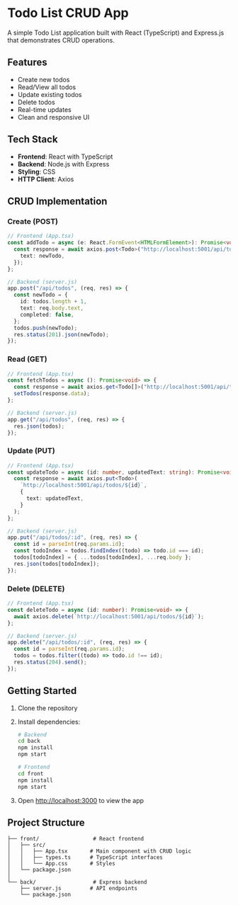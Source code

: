 # Todo List CRUD App

A simple Todo List application built with React (TypeScript) and Express.js that demonstrates CRUD operations.

## Features

- Create new todos
- Read/View all todos
- Update existing todos
- Delete todos
- Real-time updates
- Clean and responsive UI

## Tech Stack

- **Frontend**: React with TypeScript
- **Backend**: Node.js with Express
- **Styling**: CSS
- **HTTP Client**: Axios

## CRUD Implementation

### Create (POST)

```typescript
// Frontend (App.tsx)
const addTodo = async (e: React.FormEvent<HTMLFormElement>): Promise<void> => {
  const response = await axios.post<Todo>("http://localhost:5001/api/todos", {
    text: newTodo,
  });
};

// Backend (server.js)
app.post("/api/todos", (req, res) => {
  const newTodo = {
    id: todos.length + 1,
    text: req.body.text,
    completed: false,
  };
  todos.push(newTodo);
  res.status(201).json(newTodo);
});
```

### Read (GET)

```typescript
// Frontend (App.tsx)
const fetchTodos = async (): Promise<void> => {
  const response = await axios.get<Todo[]>("http://localhost:5001/api/todos");
  setTodos(response.data);
};

// Backend (server.js)
app.get("/api/todos", (req, res) => {
  res.json(todos);
});
```

### Update (PUT)

```typescript
// Frontend (App.tsx)
const updateTodo = async (id: number, updatedText: string): Promise<void> => {
  const response = await axios.put<Todo>(
    `http://localhost:5001/api/todos/${id}`,
    {
      text: updatedText,
    }
  );
};

// Backend (server.js)
app.put("/api/todos/:id", (req, res) => {
  const id = parseInt(req.params.id);
  const todoIndex = todos.findIndex((todo) => todo.id === id);
  todos[todoIndex] = { ...todos[todoIndex], ...req.body };
  res.json(todos[todoIndex]);
});
```

### Delete (DELETE)

```typescript
// Frontend (App.tsx)
const deleteTodo = async (id: number): Promise<void> => {
  await axios.delete(`http://localhost:5001/api/todos/${id}`);
};

// Backend (server.js)
app.delete("/api/todos/:id", (req, res) => {
  const id = parseInt(req.params.id);
  todos = todos.filter((todo) => todo.id !== id);
  res.status(204).send();
});
```

## Getting Started

1. Clone the repository
2. Install dependencies:

   ```bash
   # Backend
   cd back
   npm install
   npm start

   # Frontend
   cd front
   npm install
   npm start
   ```

3. Open [http://localhost:3000](http://localhost:3000) to view the app

## Project Structure

```
├── front/                 # React frontend
│   ├── src/
│   │   ├── App.tsx       # Main component with CRUD logic
│   │   ├── types.ts      # TypeScript interfaces
│   │   └── App.css       # Styles
│   └── package.json
│
└── back/                  # Express backend
    ├── server.js         # API endpoints
    └── package.json
```
